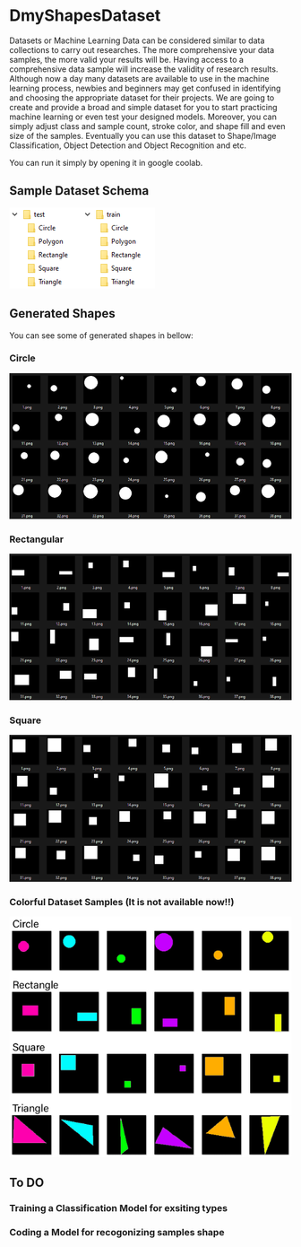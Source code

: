 # DmyShapesDataset
Datasets or Machine Learning Data can be considered similar to data collections to carry out researches. The more comprehensive your data samples, the more valid your results will be. Having access to a comprehensive data sample will increase the validity of research results. Although now a day many datasets are available to use in the machine learning process, newbies and beginners may get confused in identifying and choosing the appropriate dataset for their projects. We are going to create and provide a broad and simple dataset for you to start practicing machine learning or even test your designed models. Moreover, you can simply adjust class and sample count, stroke color, and shape fill and even size of the samples. Eventually you can use this dataset to Shape/Image Classification, Object Detection and Object Recognition and etc.

You can run it simply by opening it in google coolab.

## Sample Dataset Schema
![My_Image](IMGs/sample_dataset_schema.png)

## Generated Shapes
You can see some of generated shapes in bellow:
### Circle
![My_Image](IMGs/circleDataSetSamples.png)
### Rectangular
![My_Image](IMGs/rectangularDataSetSamples.png)
### Square
![My_Image](IMGs/squareDataSetSamples.png)

### Colorful Dataset Samples (It is not available now!!)
![My_Image](IMGs/colorfulDatasetSamples.jpg)

## To DO
### Training a Classification Model for exsiting types
### Coding a Model for recogonizing samples shape
